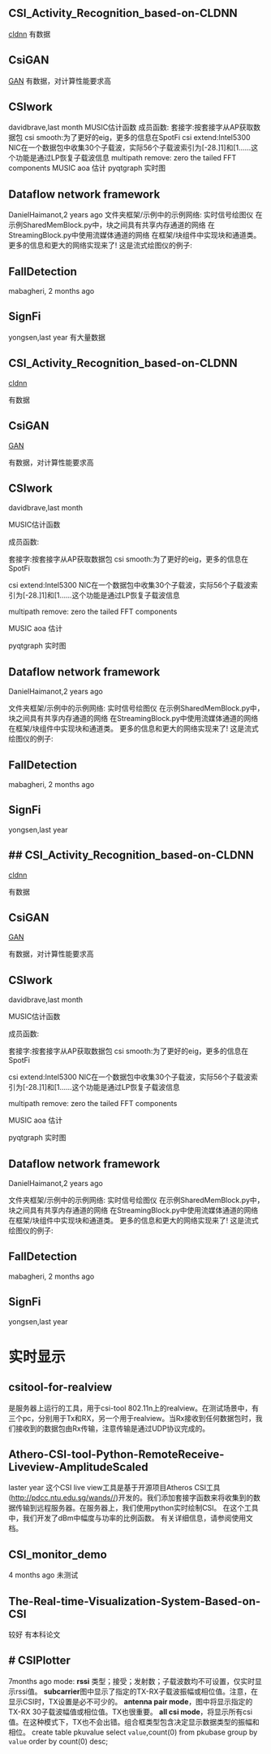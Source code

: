 ## CSI_Activity_Recognition_based-on-CLDNN
[cldnn](http://m.elecfans.com/article/744476.html) 
有数据

## CsiGAN
[GAN](https://www.cnblogs.com/bonelee/p/9166084.html)
有数据，对计算性能要求高

## CSIwork 
davidbrave,last month
MUSIC估计函数
成员函数:
套接字:按套接字从AP获取数据包
csi smooth:为了更好的eig，更多的信息在SpotFi
csi extend:Intel5300 NIC在一个数据包中收集30个子载波，实际56个子载波索引为[-28.]1]和[1……这个功能是通过LP恢复子载波信息
multipath remove: zero the tailed FFT components
MUSIC aoa 估计
pyqtgraph 实时图

## Dataflow network framework
DanielHaimanot,2 years ago
文件夹框架/示例中的示例网络:
实时信号绘图仪
在示例SharedMemBlock.py中，块之间具有共享内存通道的网络
在StreamingBlock.py中使用流媒体通道的网络
在框架/块组件中实现块和通道类。
更多的信息和更大的网络实现来了!
这是流式绘图仪的例子:

## FallDetection
mabagheri, 2 months ago

## SignFi
yongsen,last year
有大量数据

## CSI_Activity_Recognition_based-on-CLDNN
[cldnn](http://m.elecfans.com/article/744476.html) 

有数据

## CsiGAN
[GAN](https://www.cnblogs.com/bonelee/p/9166084.html)

有数据，对计算性能要求高

## CSIwork 
davidbrave,last month

MUSIC估计函数

成员函数:

套接字:按套接字从AP获取数据包
csi smooth:为了更好的eig，更多的信息在SpotFi

csi extend:Intel5300 NIC在一个数据包中收集30个子载波，实际56个子载波索引为[-28.]1]和[1……这个功能是通过LP恢复子载波信息

multipath remove: zero the tailed FFT components

MUSIC aoa 估计

pyqtgraph 实时图

## Dataflow network framework
DanielHaimanot,2 years ago

文件夹框架/示例中的示例网络:
实时信号绘图仪
在示例SharedMemBlock.py中，块之间具有共享内存通道的网络
在StreamingBlock.py中使用流媒体通道的网络
在框架/块组件中实现块和通道类。
更多的信息和更大的网络实现来了!
这是流式绘图仪的例子:

## FallDetection
mabagheri, 2 months ago

## SignFi
yongsen,last year

## ## CSI_Activity_Recognition_based-on-CLDNN
[cldnn](http://m.elecfans.com/article/744476.html) 

有数据

## CsiGAN
[GAN](https://www.cnblogs.com/bonelee/p/9166084.html)

有数据，对计算性能要求高

## CSIwork 
davidbrave,last month

MUSIC估计函数

成员函数:

套接字:按套接字从AP获取数据包
csi smooth:为了更好的eig，更多的信息在SpotFi

csi extend:Intel5300 NIC在一个数据包中收集30个子载波，实际56个子载波索引为[-28.]1]和[1……这个功能是通过LP恢复子载波信息

multipath remove: zero the tailed FFT components

MUSIC aoa 估计

pyqtgraph 实时图

## Dataflow network framework
DanielHaimanot,2 years ago

文件夹框架/示例中的示例网络:
实时信号绘图仪
在示例SharedMemBlock.py中，块之间具有共享内存通道的网络
在StreamingBlock.py中使用流媒体通道的网络
在框架/块组件中实现块和通道类。
更多的信息和更大的网络实现来了!
这是流式绘图仪的例子:

## FallDetection
mabagheri, 2 months ago

## SignFi
yongsen,last year

# 实时显示
## csitool-for-realview
是服务器上运行的工具，用于csi-tool 802.11n上的realview。在测试场景中，有三个pc，分别用于Tx和RX，另一个用于realview。当Rx接收到任何数据包时，我们接收到的数据包由Rx传输，注意传输是通过UDP协议完成的。

## Athero-CSI-tool-Python-RemoteReceive-Liveview-AmplitudeScaled 
laster year
这个CSI live view工具是基于开源项目Atheros CSI工具(http://pdcc.ntu.edu.sg/wands//)开发的。我们添加套接字函数来将收集到的数据传输到远程服务器。在服务器上，我们使用python实时绘制CSI。
在这个工具中，我们开发了dBm中幅度与功率的比例函数。
有关详细信息，请参阅使用文档。

## CSI_monitor_demo
4 months ago
未测试

## The-Real-time-Visualization-System-Based-on-CSI
较好 有本科论文

## # CSIPlotter
7months ago
mode: 
**rssi** 类型；接受；发射数；子载波数均不可设置，仅实时显示rssi值。
**subcarrier**图中显示了指定的TX-RX子载波振幅或相位值。注意，在显示CSI时，TX设置是必不可少的。
**antenna pair mode**，图中将显示指定的TX-RX 30子载波幅值或相位值。TX也很重要。
**all csi mode**，将显示所有csi值。在这种模式下，TX也不会出错。组合框类型包含决定显示数据类型的振幅和相位。
 create table pkuvalue select `value`,count(0) from pkubase group by `value` order by count(0) desc;
